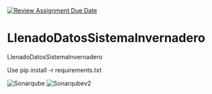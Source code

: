 [![Review Assignment Due Date](https://classroom.github.com/assets/deadline-readme-button-24ddc0f5d75046c5622901739e7c5dd533143b0c8e959d652212380cedb1ea36.svg)](https://classroom.github.com/a/7eeg8pOW)
# LlenadoDatosSistemaInvernadero
LlenadoDatosSistemaInvernadero
 
 
Use
pip install -r requirements.txt

![Sonarqube](https://user-images.githubusercontent.com/102818449/231925369-202d1819-7fe2-4ab8-b971-2451ee994919.jpg)
![Sonarqubev2](https://raw.githubusercontent.com/SergioUPT/LlenadoDatosSistemaInvernadero/master/Documentos/Sonarqube(1).jpg)
